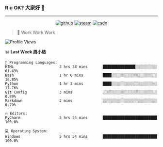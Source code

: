 ### R u OK? 大家好 👋

___

<p align="center">
  <a href="https://bigkjp97.github.io/"><img src="https://img.shields.io/badge/-GitPage-lightgrey" alt="github"></a>
  <a href="https://steamcommunity.com/id/bigkjp/"><img src="https://img.shields.io/badge/-Steam-black" alt="steam"></a>
  <a href="https://blog.csdn.net/qq_38986088"><img src="https://img.shields.io/badge/CSDN-cf000e" alt="csdn"></a>
</p>

> 🧟 Work Work Work

<!--START_SECTION:kjp readme-->
![Profile Views](http://img.shields.io/badge/Mi%20Amigos%E2%99%82%EF%B8%8F-1-ff69b4)

📊 **Last Week 周小结** 

```text
💬 Programming Languages: 
HTML                     3 hrs 38 mins       ███████████████░░░░░░░░░░   61.43% 
Bash                     1 hr 6 mins         ████░░░░░░░░░░░░░░░░░░░░░   18.85% 
Python                   1 hr 3 mins         ████░░░░░░░░░░░░░░░░░░░░░   17.76% 
Git Config               3 mins              ░░░░░░░░░░░░░░░░░░░░░░░░░   0.89% 
Markdown                 2 mins              ░░░░░░░░░░░░░░░░░░░░░░░░░   0.79%

🔥 Editors: 
PyCharm                  5 hrs 54 mins       █████████████████████████   100.0%

💻 Operating System: 
Windows                  5 hrs 54 mins       █████████████████████████   100.0%

```


<!--END_SECTION:kjp readme-->

<!--
**bigkjp97/bigkjp97** is a ✨ _special_ ✨ repository because its `README.md` (this file) appears on your GitHub profile.

Here are some ideas to get you started:

- 🔭 I’m currently working on ...
- 🌱 I’m currently learning ...
- 👯 I’m looking to collaborate on ...
- 🤔 I’m looking for help with ...
- 💬 Ask me about ...
- 📫 How to reach me: ...
- 😄 Pronouns: ...
- ⚡ Fun fact: ... -->
